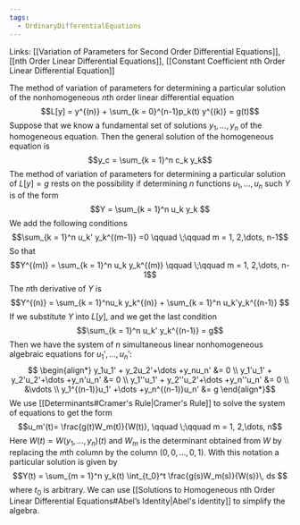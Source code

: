 ```yaml
---
tags:
  - OrdinaryDifferentialEquations
---
```

Links: [[Variation of Parameters for Second Order Differential Equations]], [[nth Order Linear Differential Equations]], [[Constant Coefficient nth Order Linear Differential Equation]]

The method of variation of parameters for determining a particular solution of the nonhomogeneous $n$th order linear differential equation $$L[y] = y^{(n)} + \sum_{k = 0}^{n-1}p_k(t) y^{(k)} = g(t)$$Suppose that we know a fundamental set of solutions $y_1, \dots, y_n$ of the homogeneous equation. Then the general solution of the homogeneous equation is $$y_c = \sum_{k = 1}^n c_k y_k$$
The method of variation of parameters for determining a particular solution of $L[y] = g$ rests on the possibility if determining $n$ functions $u_1, \dots, u_n$ such $Y$ is of the form $$Y = \sum_{k = 1}^n u_k y_k $$
We add the following conditions $$\sum_{k = 1}^n u_k' y_k^{(m-1)} =0 \qquad \;\qquad m = 1, 2,\dots, n-1$$So that $$Y^{(m)} = \sum_{k = 1}^n u_k y_k^{(m)} \qquad \;\qquad m = 1, 2,\dots, n-1$$The $n$th derivative of $Y$ is $$Y^{(n)} = \sum_{k = 1}^nu_k y_k^{(n)} + \sum_{k = 1}^n u_k'y_k^{(n-1)} $$
If we substitute $Y$ into $L[y]$, and we get the last condition $$\sum_{k = 1}^n u_k' y_k^{(n-1)} = g$$Then we have the system of $n$ simultaneous linear nonhomogeneous algebraic equations for $u_1', \dots, u_n'$: $$
\begin{align*}
	y_1u_1' + y_2u_2'+\dots +y_nu_n' &= 0 \\
	y_1'u_1' + y_2'u_2'+\dots +y_n'u_n' &= 0 \\
	y_1''u_1' + y_2''u_2'+\dots +y_n''u_n' &= 0 \\
	&\vdots \\
	y_1^{(n-1)}u_1' +\dots +y_n^{(n-1)}u_n' &= g
\end{align*}$$
We use [[Determinants#Cramer's Rule|Cramer's Rule]] to solve the system of equations to get the form $$u_m'(t)= \frac{g(t)W_m(t)}{W(t)},  \qquad \;\qquad m = 1, 2,\dots, n$$
Here $W(t) = W(y_1, \dots, y_n)(t)$ and $W_m$ is the determinant obtained from $W$ by replacing the $m$th column by the column $(0,0, \dots, 0,1)$. With this notation a particular solution is given by $$Y(t) = \sum_{m = 1}^n y_k(t) \int_{t_0}^t \frac{g(s)W_m(s)}{W(s)}\, ds  $$where $t_0$ is arbitrary. We can use [[Solutions to Homogeneous nth Order Linear Differential Equations#Abel’s Identity|Abel's identity]] to simplify the algebra. 